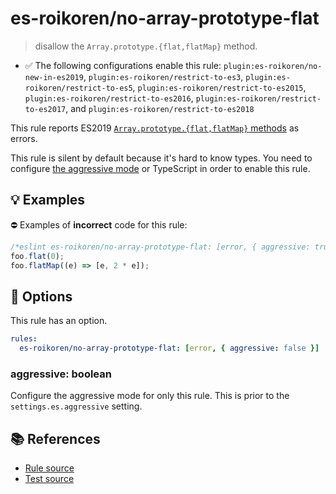 # es-roikoren/no-array-prototype-flat
> disallow the `Array.prototype.{flat,flatMap}` method.

- ✅ The following configurations enable this rule: `plugin:es-roikoren/no-new-in-es2019`, `plugin:es-roikoren/restrict-to-es3`, `plugin:es-roikoren/restrict-to-es5`, `plugin:es-roikoren/restrict-to-es2015`, `plugin:es-roikoren/restrict-to-es2016`, `plugin:es-roikoren/restrict-to-es2017`, and `plugin:es-roikoren/restrict-to-es2018`

This rule reports ES2019 [`Array.prototype.{flat,flatMap}` methods](https://github.com/tc39/proposal-flatMap) as errors.

This rule is silent by default because it's hard to know types. You need to configure [the aggressive mode](../#the-aggressive-mode) or TypeScript in order to enable this rule.

## 💡 Examples

⛔ Examples of **incorrect** code for this rule:

```js
/*eslint es-roikoren/no-array-prototype-flat: [error, { aggressive: true }] */
foo.flat(0);
foo.flatMap((e) => [e, 2 * e]);
```

## 🔧 Options

This rule has an option.

```yml
rules:
  es-roikoren/no-array-prototype-flat: [error, { aggressive: false }]
```

### aggressive: boolean

Configure the aggressive mode for only this rule.
This is prior to the `settings.es.aggressive` setting.

## 📚 References

- [Rule source](https://github.com/roikoren755/eslint-plugin-es/blob/v1.0.0/src/rules/no-array-prototype-flat.ts)
- [Test source](https://github.com/roikoren755/eslint-plugin-es/blob/v1.0.0/tests/src/rules/no-array-prototype-flat.ts)
